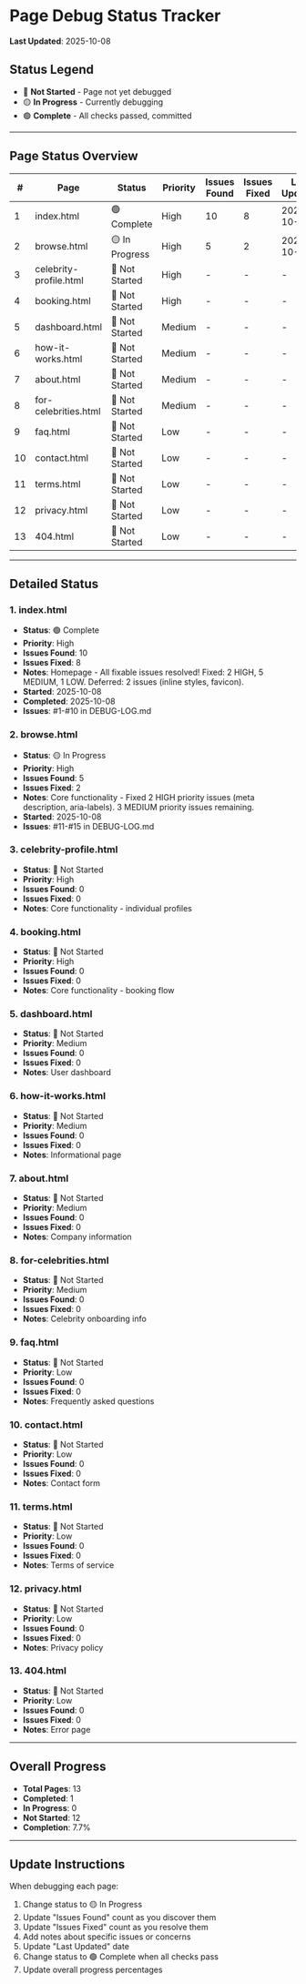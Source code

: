 # Page Debug Status Tracker

**Last Updated**: 2025-10-08

## Status Legend
- 🔴 **Not Started** - Page not yet debugged
- 🟡 **In Progress** - Currently debugging
- 🟢 **Complete** - All checks passed, committed

---

## Page Status Overview

| # | Page | Status | Priority | Issues Found | Issues Fixed | Last Updated |
|---|------|--------|----------|--------------|--------------|--------------|
| 1 | index.html | 🟢 Complete | High | 10 | 8 | 2025-10-08 |
| 2 | browse.html | 🟡 In Progress | High | 5 | 2 | 2025-10-08 |
| 3 | celebrity-profile.html | 🔴 Not Started | High | - | - | - |
| 4 | booking.html | 🔴 Not Started | High | - | - | - |
| 5 | dashboard.html | 🔴 Not Started | Medium | - | - | - |
| 6 | how-it-works.html | 🔴 Not Started | Medium | - | - | - |
| 7 | about.html | 🔴 Not Started | Medium | - | - | - |
| 8 | for-celebrities.html | 🔴 Not Started | Medium | - | - | - |
| 9 | faq.html | 🔴 Not Started | Low | - | - | - |
| 10 | contact.html | 🔴 Not Started | Low | - | - | - |
| 11 | terms.html | 🔴 Not Started | Low | - | - | - |
| 12 | privacy.html | 🔴 Not Started | Low | - | - | - |
| 13 | 404.html | 🔴 Not Started | Low | - | - | - |

---

## Detailed Status

### 1. index.html
- **Status**: 🟢 Complete
- **Priority**: High
- **Issues Found**: 10
- **Issues Fixed**: 8
- **Notes**: Homepage - All fixable issues resolved! Fixed: 2 HIGH, 5 MEDIUM, 1 LOW. Deferred: 2 issues (inline styles, favicon).
- **Started**: 2025-10-08
- **Completed**: 2025-10-08
- **Issues**: #1-#10 in DEBUG-LOG.md

### 2. browse.html
- **Status**: 🟡 In Progress
- **Priority**: High
- **Issues Found**: 5
- **Issues Fixed**: 2
- **Notes**: Core functionality - Fixed 2 HIGH priority issues (meta description, aria-labels). 3 MEDIUM priority issues remaining.
- **Started**: 2025-10-08
- **Issues**: #11-#15 in DEBUG-LOG.md

### 3. celebrity-profile.html
- **Status**: 🔴 Not Started
- **Priority**: High
- **Issues Found**: 0
- **Issues Fixed**: 0
- **Notes**: Core functionality - individual profiles

### 4. booking.html
- **Status**: 🔴 Not Started
- **Priority**: High
- **Issues Found**: 0
- **Issues Fixed**: 0
- **Notes**: Core functionality - booking flow

### 5. dashboard.html
- **Status**: 🔴 Not Started
- **Priority**: Medium
- **Issues Found**: 0
- **Issues Fixed**: 0
- **Notes**: User dashboard

### 6. how-it-works.html
- **Status**: 🔴 Not Started
- **Priority**: Medium
- **Issues Found**: 0
- **Issues Fixed**: 0
- **Notes**: Informational page

### 7. about.html
- **Status**: 🔴 Not Started
- **Priority**: Medium
- **Issues Found**: 0
- **Issues Fixed**: 0
- **Notes**: Company information

### 8. for-celebrities.html
- **Status**: 🔴 Not Started
- **Priority**: Medium
- **Issues Found**: 0
- **Issues Fixed**: 0
- **Notes**: Celebrity onboarding info

### 9. faq.html
- **Status**: 🔴 Not Started
- **Priority**: Low
- **Issues Found**: 0
- **Issues Fixed**: 0
- **Notes**: Frequently asked questions

### 10. contact.html
- **Status**: 🔴 Not Started
- **Priority**: Low
- **Issues Found**: 0
- **Issues Fixed**: 0
- **Notes**: Contact form

### 11. terms.html
- **Status**: 🔴 Not Started
- **Priority**: Low
- **Issues Found**: 0
- **Issues Fixed**: 0
- **Notes**: Terms of service

### 12. privacy.html
- **Status**: 🔴 Not Started
- **Priority**: Low
- **Issues Found**: 0
- **Issues Fixed**: 0
- **Notes**: Privacy policy

### 13. 404.html
- **Status**: 🔴 Not Started
- **Priority**: Low
- **Issues Found**: 0
- **Issues Fixed**: 0
- **Notes**: Error page

---

## Overall Progress

- **Total Pages**: 13
- **Completed**: 1
- **In Progress**: 0
- **Not Started**: 12
- **Completion**: 7.7%

---

## Update Instructions

When debugging each page:
1. Change status to 🟡 In Progress
2. Update "Issues Found" count as you discover them
3. Update "Issues Fixed" count as you resolve them
4. Add notes about specific issues or concerns
5. Update "Last Updated" date
6. Change status to 🟢 Complete when all checks pass
7. Update overall progress percentages
